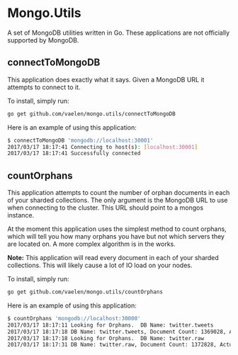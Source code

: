 # Mongo.Utils
A set of MongoDB utilities written in Go.  These applications are not officially supported by MongoDB.

## connectToMongoDB

This application does exactly what it says.  Given a MongoDB URL it attempts to connect to it.

To install, simply run:
``` sh
go get github.com/vaelen/mongo.utils/connectToMongoDB
```

Here is an example of using this application:
```sh
$ connectToMongoDB 'mongodb://localhost:30001'
2017/03/17 18:17:41 Connecting to host(s): [localhost:30001]
2017/03/17 18:17:41 Successfully connected
```

## countOrphans

This application attempts to count the number of orphan documents in each of your sharded collections.  The only argument is the MongoDB URL to use when connecting to the cluster.  This URL should point to a mongos instance.

At the moment this application uses the simplest method to count orphans, which will tell you how many orphans you have but not which servers they are located on.  A more complex algorithm is in the works.

**Note:** This application will read every document in each of your sharded collections.  This will likely cause a lot of IO load on your nodes.

To install, simply run:
``` sh
go get github.com/vaelen/mongo.utils/countOrphans
```

Here is an example of using this application:
``` sh
$ countOrphans 'mongodb://localhost:30000'
2017/03/17 18:17:11 Looking for Orphans.  DB Name: twitter.tweets
2017/03/17 18:17:18 DB Name: twitter.tweets, Document Count: 1369028, Actual Documents: 1369027, Orphans: 1
2017/03/17 18:17:18 Looking for Orphans.  DB Name: twitter.raw
2017/03/17 18:17:31 DB Name: twitter.raw, Document Count: 1372828, Actual Documents: 1369027, Orphans: 3801
```
